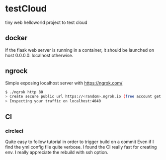 # testCloud
tiny web helloworld project to test cloud

## docker
If the flask web server is running in a container, it should be launched on host 0.0.0.0. localhost otherwise.

## ngrock
Simple exposing localhost server with https://ngrok.com/
```sh
$ ./ngrok http 80
> Create secure public url https://<random>.ngrok.io (free account get random URL)
> Inspecting your traffic on localhost:4040
```

## CI
### circleci
Quite easy to follow tutorial in order to trigger build on a commit
Even if I find the yml config file quite verbose.
I found the CI really fast for creating env. I really appreciate the rebuild with ssh option.
